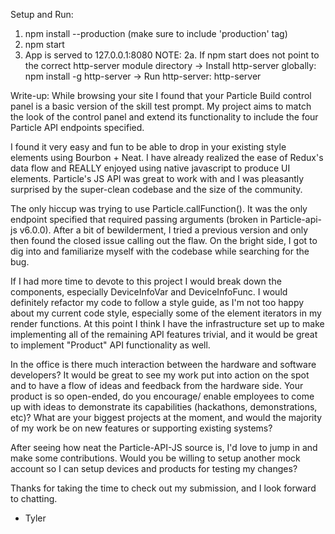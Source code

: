 Setup and Run:
1. npm install --production (make sure to include 'production' tag)
2. npm start 
3. App is served to 127.0.0.1:8080
NOTE: 2a. If npm start does not point to the correct http-server module directory
        -> Install http-server globally: npm install -g http-server 
        -> Run http-server: http-server

Write-up:
While browsing your site I found that your Particle Build control panel is a basic version of the skill test prompt. My project aims to match the look of the control panel and extend its functionality to include the four Particle API endpoints specified.

I found it very easy and fun to be able to drop in your existing style elements using Bourbon + Neat. I have already realized the ease of Redux's data flow and REALLY enjoyed using native javascript to produce UI elements. Particle's JS API was great to work with and I was pleasantly surprised by the super-clean codebase and the size of the community. 

The only hiccup was trying to use Particle.callFunction(). It was the only endpoint specified that required passing arguments (broken in Particle-api-js v6.0.0). After a bit of bewilderment, I tried a previous version and only then found the closed issue calling out the flaw. On the bright side, I got to dig into and familiarize myself with the codebase while searching for the bug.

If I had more time to devote to this project I would break down the components, especially DeviceInfoVar and DeviceInfoFunc. I would definitely refactor my code to follow a style guide, as I'm not too happy about my current code style, especially some of the element iterators in my render functions. At this point I think I have the infrastructure set up to make implementing all of the remaining API features trivial, and it would be great to implement "Product" API functionality as well.

In the office is there much interaction between the hardware and software developers? It would be great to see my work put into action on the spot and to have a flow of ideas and feedback from the hardware side. Your product is so open-ended, do you encourage/ enable employees to come up with ideas to demonstrate its capabilities (hackathons, demonstrations, etc)? What are your biggest projects at the moment, and would the majority of my work be on new features or supporting existing systems?

After seeing how neat the Particle-API-JS source is, I'd love to jump in and make some contributions. Would you be willing to setup another mock account so I can setup devices and products for testing my changes? 

Thanks for taking the time to check out my submission, and I look forward to chatting.

- Tyler